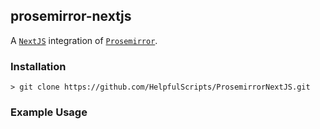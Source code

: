 ## prosemirror-nextjs

A [`NextJS`](https://nextjs.org) integration of [`Prosemirror`](https://prosemirror.net/).

### Installation
```
> git clone https://github.com/HelpfulScripts/ProsemirrorNextJS.git
```

### Example Usage
